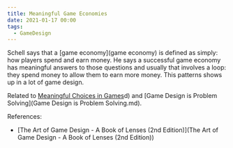 ```yaml
---
title: Meaningful Game Economies
date: 2021-01-17 00:00
tags:
  - GameDesign
---
```


Schell says that a [game economy](game economy) is defined as simply: how players spend and earn money. He says a successful game economy has meaningful answers to those questions and usually that involves a loop: they spend money to allow them to earn more money. This patterns shows up in a lot of game design.

Related to [Meaningful Choices in Games](permanent/meaningful-choices-in-games.md)d) and [Game Design is Problem Solving](Game Design is Problem Solving.md).

References:

* [The Art of Game Design - A Book of Lenses (2nd Edition)](The Art of Game Design - A Book of Lenses (2nd Edition))
